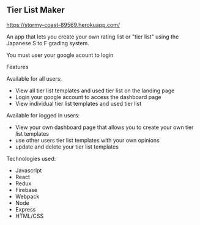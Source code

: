 Tier List Maker 
-------------------------------------------------------------------------------------
https://stormy-coast-89569.herokuapp.com/

An app that lets you create your own rating list or "tier list" using the Japanese S to F grading system.

You must user your google acount to login

Features

Available for all users:
  - View all tier list templates and used tier list on the landing page
  - Login your google account to access the dashboard page
  - View individual tier list templates and used tier list 
  
Available for logged in users:
  - View your own dashboard page that allows you to create your own tier list templates
  - use other users tier list templates with your own opinions
  - update and delete your tier list templates
  
Technologies used:
   - Javascript
   - React
   - Redux
   - Firebase
   - Webpack
   - Node
   - Express
   - HTML/CSS
    
 
